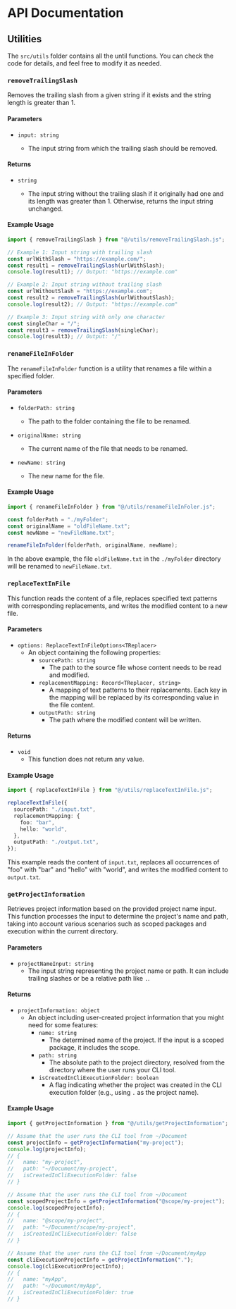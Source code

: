 # API Documentation

## Utilities

The `src/utils` folder contains all the until functions. You can check the code for details, and feel free to modify it as needed.

### `removeTrailingSlash`

Removes the trailing slash from a given string if it exists and the string length is greater than 1.

#### Parameters

- `input: string`

  - The input string from which the trailing slash should be removed.

#### Returns

- `string`

  - The input string without the trailing slash if it originally had one and its length was greater than 1. Otherwise, returns the input string unchanged.

#### Example Usage

```typescript
import { removeTrailingSlash } from "@/utils/removeTrailingSlash.js";

// Example 1: Input string with trailing slash
const urlWithSlash = "https://example.com/";
const result1 = removeTrailingSlash(urlWithSlash);
console.log(result1); // Output: "https://example.com"

// Example 2: Input string without trailing slash
const urlWithoutSlash = "https://example.com";
const result2 = removeTrailingSlash(urlWithoutSlash);
console.log(result2); // Output: "https://example.com"

// Example 3: Input string with only one character
const singleChar = "/";
const result3 = removeTrailingSlash(singleChar);
console.log(result3); // Output: "/"
```

### `renameFileInFolder`

The `renameFileInFolder` function is a utility that renames a file within a specified folder.

#### Parameters

- `folderPath: string`

  - The path to the folder containing the file to be renamed.

- `originalName: string`

  - The current name of the file that needs to be renamed.

- `newName: string`

  - The new name for the file.

#### Example Usage

```typescript
import { renameFileInFolder } from "@/utils/renameFileInFoler.js";

const folderPath = "./myFolder";
const originalName = "oldFileName.txt";
const newName = "newFileName.txt";

renameFileInFolder(folderPath, originalName, newName);
```

In the above example, the file `oldFileName.txt` in the `./myFolder` directory will be renamed to `newFileName.txt`.

### `replaceTextInFile`

This function reads the content of a file, replaces specified text patterns with corresponding replacements, and writes the modified content to a new file.

#### Parameters

- `options: ReplaceTextInFileOptions<TReplacer>`
  - An object containing the following properties:
    - `sourcePath: string`
      - The path to the source file whose content needs to be read and modified.
    - `replacementMapping: Record<TReplacer, string>`
      - A mapping of text patterns to their replacements. Each key in the mapping will be replaced by its corresponding value in the file content.
    - `outputPath: string`
      - The path where the modified content will be written.

#### Returns

- `void`
  - This function does not return any value.

#### Example Usage

```typescript
import { replaceTextInFile } from "@/utils/replaceTextInFile.js";

replaceTextInFile({
  sourcePath: "./input.txt",
  replacementMapping: {
    foo: "bar",
    hello: "world",
  },
  outputPath: "./output.txt",
});
```

This example reads the content of `input.txt`, replaces all occurrences of "foo" with "bar" and "hello" with "world", and writes the modified content to `output.txt`.

### `getProjectInformation`

Retrieves project information based on the provided project name input. This function processes the input to determine the project's name and path, taking into account various scenarios such as scoped packages and execution within the current directory.

#### Parameters

- `projectNameInput: string`
  - The input string representing the project name or path. It can include trailing slashes or be a relative path like `.`.

#### Returns

- `projectInformation: object`
  - An object including user-created project information that you might need for some features:
    - `name: string`
      - The determined name of the project. If the input is a scoped package, it includes the scope.
    - `path: string`
      - The absolute path to the project directory, resolved from the directory where the user runs your CLI tool.
    - `isCreatedInCliExecutionFolder: boolean`
      - A flag indicating whether the project was created in the CLI execution folder (e.g., using `.` as the project name).

#### Example Usage

```typescript
import { getProjectInformation } from "@/utils/getProjectInformation";

// Assume that the user runs the CLI tool from ~/Document
const projectInfo = getProjectInformation("my-project");
console.log(projectInfo);
// {
//   name: "my-project",
//   path: "~/Document/my-project",
//   isCreatedInCliExecutionFolder: false
// }

// Assume that the user runs the CLI tool from ~/Document
const scopedProjectInfo = getProjectInformation("@scope/my-project");
console.log(scopedProjectInfo);
// {
//   name: "@scope/my-project",
//   path: "~/Document/scope/my-project",
//   isCreatedInCliExecutionFolder: false
// }

// Assume that the user runs the CLI tool from ~/Document/myApp
const cliExecutionProjectInfo = getProjectInformation(".");
console.log(cliExecutionProjectInfo);
// {
//   name: "myApp",
//   path: "~/Document/myApp",
//   isCreatedInCliExecutionFolder: true
// }
```
